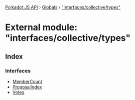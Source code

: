 [Polkadot JS API](../README.md) › [Globals](../globals.md) › ["interfaces/collective/types"](_interfaces_collective_types_.md)

# External module: "interfaces/collective/types"

## Index

### Interfaces

* [MemberCount](../interfaces/_interfaces_collective_types_.membercount.md)
* [ProposalIndex](../interfaces/_interfaces_collective_types_.proposalindex.md)
* [Votes](../interfaces/_interfaces_collective_types_.votes.md)
